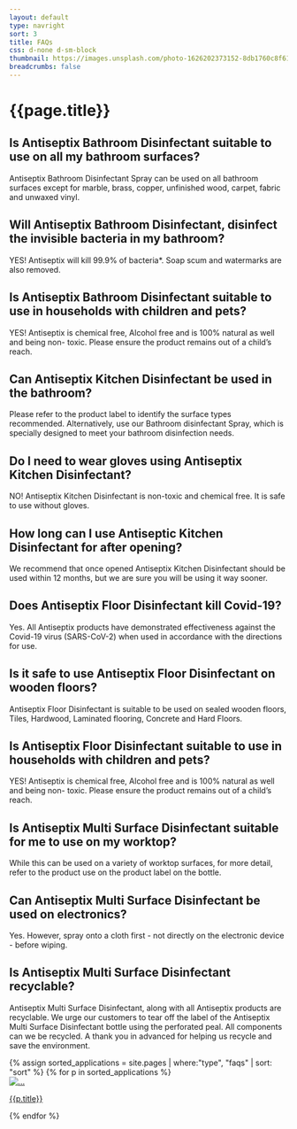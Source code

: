 ```yaml
---
layout: default
type: navright
sort: 3
title: FAQs
css: d-none d-sm-block
thumbnail: https://images.unsplash.com/photo-1626202373152-8db1760c8f61?ixlib=rb-1.2.1&ixid=MnwxMjA3fDB8MHxwaG90by1wYWdlfHx8fGVufDB8fHx8&auto=format&fit=crop&w=1180&q=80
breadcrumbs: false
---
```

# {{page.title}}

## Is Antiseptix Bathroom Disinfectant suitable to use on all my bathroom surfaces?

Antiseptix Bathroom Disinfectant Spray can be used on all bathroom surfaces except for marble, brass, copper, unfinished wood, carpet, fabric and unwaxed vinyl.

## Will Antiseptix Bathroom Disinfectant, disinfect the invisible bacteria in my bathroom?

YES! Antiseptix will kill 99.9% of bacteria*. Soap scum and watermarks are also removed.

## Is Antiseptix Bathroom Disinfectant suitable to use in households with children and pets?

YES! Antiseptix is chemical free, Alcohol free and is 100% natural as well and being non- toxic. Please ensure the product remains out of a child’s reach.

## Can Antiseptix Kitchen Disinfectant be used in the bathroom?

Please refer to the product label to identify the surface types recommended. Alternatively, use our Bathroom disinfectant Spray, which is specially designed to meet your bathroom disinfection needs.

## Do I need to wear gloves using Antiseptix Kitchen Disinfectant?

NO! Antiseptix Kitchen Disinfectant is non-toxic and chemical free. It is safe to use without gloves. 

## How long can I use Antiseptic Kitchen Disinfectant for after opening?

We recommend that once opened Antiseptix Kitchen Disinfectant should be used within 12 months, but we are sure you will be using it way sooner. 

## Does Antiseptix Floor Disinfectant kill Covid-19? 

Yes.  All Antiseptix products have demonstrated effectiveness against the Covid-19 virus (SARS-CoV-2) when used in accordance with the directions for use. 

## Is it safe to use Antiseptix Floor Disinfectant on wooden floors? 

Antiseptix Floor Disinfectant  is suitable to be used on sealed wooden floors, Tiles, Hardwood, Laminated flooring, Concrete and Hard Floors.

## Is Antiseptix Floor Disinfectant suitable to use in households with children and pets?

YES! Antiseptix is chemical free, Alcohol free and is 100% natural as well and being non- toxic. Please ensure the product remains out of a child’s reach.

## Is Antiseptix Multi Surface Disinfectant suitable for me to use on my worktop?

While this can be used on a variety of worktop surfaces, for more detail, refer to the product use on the product label on the bottle.

## Can Antiseptix Multi Surface Disinfectant be used on electronics?

Yes. However, spray onto a cloth first - not directly on the electronic device - before wiping.

## Is Antiseptix Multi Surface Disinfectant recyclable?

Antiseptix Multi Surface Disinfectant, along with all Antiseptix products are recyclable. We urge our customers to tear off the label of the Antiseptix Multi Surface Disinfectant  bottle using the perforated peal. All components can we be recycled. A thank you in advanced for helping us recycle and save the environment.



<div class="container py-3 g-sm-0">
    <div class="row">
        {% assign sorted_applications = site.pages | where:"type", "faqs" | sort: "sort" %}
        {% for p in sorted_applications %}
            <div class="col-12 col-sm-6 col-md-4 py-3">
                <div class="card">
                    <a href="{{ site.baseurl }}{{ p.url }}" class="text-decoration-none fw-bold text-dark">
                        <img src="{{ p.thumbnail }}" class="card-img-top" alt="...">
                        <div class="card-body text-center">
                        <p class="card-text">{{p.title}}</p>
                        </div>
                    </a>
                  </div>
        </div>
        {% endfor %}
    </div>
    
</div>